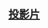 ## [投影片](https://docs.google.com/presentation/d/1ByAVW47g5KyRNcnG3BlBDWhwvUx28-l5mbpE1s0P750/edit?usp=sharing)
